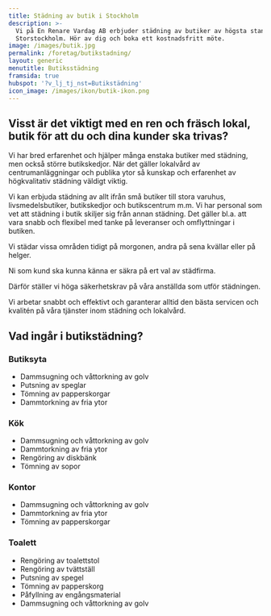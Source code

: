 ```yaml
---
title: Städning av butik i Stockholm
description: >-
  Vi på En Renare Vardag AB erbjuder städning av butiker av högsta standard i
  Storstockholm. Hör av dig och boka ett kostnadsfritt möte.
image: /images/butik.jpg
permalink: /foretag/butikstadning/
layout: generic
menutitle: Butiksstädning
framsida: true
hubspot: '?v_lj_tj_nst=Butikstädning'
icon_image: /images/ikon/butik-ikon.png
---
```


## Visst är det viktigt med en ren och fräsch lokal, butik för att du och dina kunder ska trivas? 

Vi har bred erfarenhet och hjälper många enstaka butiker med städning, men också större butikskedjor. När det gäller lokalvård av centrumanläggningar och publika ytor så kunskap och erfarenhet av högkvalitativ städning väldigt viktig.

Vi kan erbjuda städning av allt ifrån små butiker till stora varuhus, livsmedelsbutiker, butikskedjor och butikscentrum m.m. Vi har personal som vet att städning i butik skiljer sig från annan städning. Det gäller bl.a. att vara snabb och flexibel med tanke på leveranser och omflyttningar i butiken.

Vi städar vissa områden tidigt på morgonen, andra på sena kvällar eller på helger.

Ni som kund ska kunna känna er säkra på ert val av städfirma.

Därför ställer vi höga säkerhetskrav på våra anställda som utför städningen.

Vi arbetar snabbt och effektivt och garanterar alltid den bästa servicen och kvalitén på våra tjänster inom städning och lokalvård.

## Vad ingår i butikstädning?

### Butiksyta

* Dammsugning och våttorkning av golv
* Putsning av speglar
* Tömning av papperskorgar
* Dammtorkning av fria ytor

### Kök

* Dammsugning och våttorkning av golv
* Dammtorkning av fria ytor
* Rengöring av diskbänk
* Tömning av sopor

### Kontor

* Dammsugning och våttorkning av golv
* Dammtorkning av fria ytor
* Tömning av papperskorgar

### Toalett

* Rengöring av toalettstol
* Rengöring av tvättställ
* Putsning av spegel
* Tömning av papperskorg
* Påfyllning av engångsmaterial
* Dammsugning och våttorkning av golv